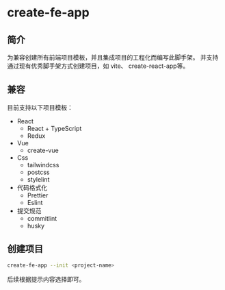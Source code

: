 # create-fe-app

## 简介

为兼容创建所有前端项目模板，并且集成项目的工程化而编写此脚手架。
并支持通过现有优秀脚手架方式创建项目，如 vite、 create-react-app等。

## 兼容

目前支持以下项目模板：

- React
  - React + TypeScript
  - Redux
- Vue
  - create-vue
- Css
  - tailwindcss
  - postcss
  - stylelint
- 代码格式化
  - Prettier
  - Eslint
- 提交规范
  - commitlint
  - husky

## 创建项目

```bash
create-fe-app --init <project-name>
```

后续根据提示内容选择即可。
